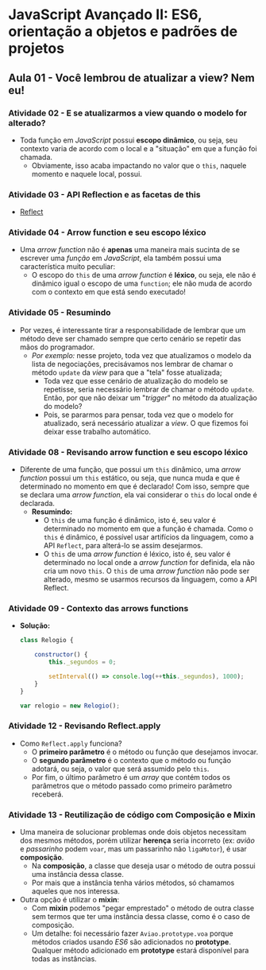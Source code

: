 # JavaScript Avançado II: ES6, orientação a objetos e padrões de projetos

## Aula 01 - Você lembrou de atualizar a view? Nem eu!

### Atividade 02 - E se atualizarmos a view quando o modelo for alterado?
- Toda função em *JavaScript* possui **escopo dinâmico**, ou seja, seu contexto varia de acordo com o local e a "situação" em que a função foi chamada.
	- Obviamente, isso acaba impactando no valor que o `this`, naquele momento e naquele local, possui.

### Atividade 03 - API Reflection e as facetas de this
- [Reflect](https://developer.mozilla.org/pt-BR/docs/Web/JavaScript/Reference/Global_Objects/Reflect)

### Atividade 04 - Arrow function e seu escopo léxico
- Uma *arrow function* não é **apenas** uma maneira mais sucinta de se escrever uma *função* em *JavaScript*, ela também possui uma característica muito peculiar:
	- O escopo do `this` de uma *arrow function* é **léxico**, ou seja, ele não é dinâmico igual o escopo de uma `function`; ele não muda de acordo com o contexto em que está sendo executado!

### Atividade 05 - Resumindo
- Por vezes, é interessante tirar a responsabilidade de lembrar que um método deve ser chamado sempre que certo cenário se repetir das mãos do programador.
	- *Por exemplo:* nesse projeto, toda vez que atualizamos o modelo da lista de negociações, precisávamos nos lembrar de chamar o método `update` da *view* para que a "tela" fosse atualizada;
		- Toda vez que esse cenário de atualização do modelo se repetisse, seria necessário lembrar de chamar o método `update`. Então, por que não deixar um "*trigger*" no método da atualização do modelo?
		- Pois, se pararmos para pensar, toda vez que o modelo for atualizado, será necessário atualizar a *view*. O que fizemos foi deixar esse trabalho automático.

### Atividade 08 - Revisando arrow function e seu escopo léxico
- Diferente de uma função, que possui um `this` dinâmico, uma *arrow function* possui um `this` estático, ou seja, que nunca muda e que é determinado no momento em que é declarado! Com isso, sempre que se declara uma *arrow function*, ela vai considerar o `this` do local onde é declarada. 
	- **Resumindo:**
		- O `this` de uma função é dinâmico, isto é, seu valor é determinado no momento em que a função é chamada. Como o `this` é dinâmico, é possível usar artifícios da linguagem, como a API `Reflect`, para alterá-lo se assim desejarmos.
		- O `this` de uma *arrow function* é léxico, isto é, seu valor é determinado no local onde a *arrow function* for definida, ela não cria um novo `this`. O `this` de uma *arrow function* não pode ser alterado, mesmo se usarmos recursos da linguagem, como a API Reflect.

### Atividade 09 - Contexto das arrows functions
- **Solução:**
	```javascript
	class Relogio {

	    constructor() {
	        this._segundos = 0;

	        setInterval(() => console.log(++this._segundos), 1000);
	    }
	}

	var relogio = new Relogio();
	```


### Atividade 12 - Revisando Reflect.apply
- Como `Reflect.apply` funciona?
	- O **primeiro parâmetro** é o método ou função que desejamos invocar.
	- O **segundo parâmetro** é o contexto que o método ou função adotará, ou seja, o valor que será assumido pelo `this`.
	- Por fim, o último parâmetro é um *array* que contém todos os parâmetros que o método passado como primeiro parâmetro receberá.

### Atividade 13 - Reutilização de código com Composição e Mixin
- Uma maneira de solucionar problemas onde dois objetos necessitam dos mesmos métodos, porém utilizar **herença** seria incorreto (ex: *avião* e *passarinho* podem `voar`, mas um passarinho não `ligaMotor`), é usar **composição**.
	- Na **composição**, a classe que deseja usar o método de outra possui uma instância dessa classe.
	- Por mais que a instância tenha vários métodos, só chamamos aqueles que nos interessa.
- Outra opção é utilizar o **mixin**:
	- Com **mixin** podemos "pegar emprestado" o método de outra classe sem termos que ter uma instância dessa classe, como é o caso de composição.	
	- Um detalhe: foi necessário fazer `Aviao.prototype.voa` porque métodos criados usando *ES6* são adicionados no **prototype**. Qualquer método adicionado em **prototype** estará disponível para todas as instâncias.
